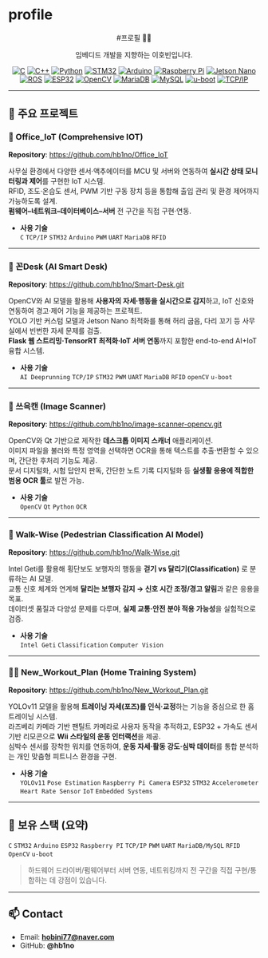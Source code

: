 # profile
<div align="center">

#프로필 👨‍💻

임베디드 개발을 지향하는 이호빈입니다.  

<!-- 주요 스택 (배지) -->
  
[![C](https://img.shields.io/badge/C-00599C?logo=c&logoColor=white)]()
[![C++](https://img.shields.io/badge/C++-00599C?logo=cplusplus&logoColor=white)]()
[![Python](https://img.shields.io/badge/Python-3776AB?logo=python&logoColor=white)]()
[![STM32](https://img.shields.io/badge/STM32-03234B?logo=stmicroelectronics&logoColor=white)]()
[![Arduino](https://img.shields.io/badge/Arduino-00979D?logo=arduino&logoColor=white)]()
[![Raspberry Pi](https://img.shields.io/badge/Raspberry%20Pi-A22846?logo=raspberrypi&logoColor=white)]()
[![Jetson Nano](https://img.shields.io/badge/Jetson%20Nano-76B900?logo=nvidia&logoColor=white)]()
[![ROS](https://img.shields.io/badge/ROS-22314E?logo=ros&logoColor=white)]()
[![ESP32](https://img.shields.io/badge/ESP32-000000?logo=espressif&logoColor=white)]()
[![OpenCV](https://img.shields.io/badge/OpenCV-5C3EE8?logo=opencv&logoColor=white)]()
[![MariaDB](https://img.shields.io/badge/MariaDB-003545?logo=mariadb&logoColor=white)]()
[![MySQL](https://img.shields.io/badge/MySQL-4479A1?logo=mysql&logoColor=white)]()
[![u-boot](https://img.shields.io/badge/u--boot-333?logo=gnu&logoColor=white)]()
[![TCP/IP](https://img.shields.io/badge/TCP%2FIP-333333?logo=internet-computer&logoColor=white)]()

</div>

---

## 📂 주요 프로젝트

### 🏢 Office_IoT (Comprehensive IOT)
**Repository**: https://github.com/hb1no/Office_IoT  

사무실 환경에서 다양한 센서·액추에이터를 MCU 및 서버와 연동하여 **실시간 상태 모니터링과 제어**를 구현한 IoT 시스템.  
RFID, 조도·온습도 센서, PWM 기반 구동 장치 등을 통합해 출입 관리 및 환경 제어까지 가능하도록 설계.  
**펌웨어–네트워크–데이터베이스–서버** 전 구간을 직접 구현·연동. 

- **사용 기술**  
  `C` `TCP/IP` `STM32` `Arduino` `PWM` `UART` `MariaDB` `RFID`

---

### 🤖 꼰Desk (AI Smart Desk)
**Repository**: https://github.com/hb1no/Smart-Desk.git

OpenCV와 AI 모델을 활용해 **사용자의 자세·행동을 실시간으로 감지**하고, IoT 신호와 연동하여 경고·제어 기능을 제공하는 프로젝트.  
YOLO 기반 커스텀 모델과 Jetson Nano 최적화를 통해 허리 굽음, 다리 꼬기 등 사무실에서 빈번한 자세 문제를 검출.  
**Flask 웹 스트리밍·TensorRT 최적화·IoT 서버 연동**까지 포함한 end-to-end AI+IoT 융합 시스템.  

- **사용 기술**  
  `AI Deeprunning` `TCP/IP` `STM32` `PWM` `UART` `MariaDB` `RFID` `openCV` `u-boot`

---

### 📄 쓰윽캔 (Image Scanner)
**Repository**: https://github.com/hb1no/image-scanner-opencv.git  

OpenCV와 Qt 기반으로 제작한 **데스크톱 이미지 스캐너** 애플리케이션.  
이미지 파일을 불러와 특정 영역을 선택하면 OCR을 통해 텍스트를 추출·변환할 수 있으며, 간단한 후처리 기능도 제공.  
문서 디지털화, 시험 답안지 판독, 간단한 노트 기록 디지털화 등 **실생활 응용에 적합한 범용 OCR 툴**로 발전 가능.

- **사용 기술**  
  `OpenCV` `Qt` `Python` `OCR`

---

### 🚦 Walk-Wise (Pedestrian Classification AI Model)
**Repository**: https://github.com/hb1no/Walk-Wise.git  

Intel Geti를 활용해 횡단보도 보행자의 행동을 **걷기 vs 달리기(Classification)** 로 분류하는 AI 모델.  
교통 신호 체계와 연계해 **달리는 보행자 감지 → 신호 시간 조정/경고 알림**과 같은 응용을 목표.  
데이터셋 품질과 다양성 문제를 다루며, **실제 교통·안전 분야 적용 가능성**을 실험적으로 검증.  

- **사용 기술**  
  `Intel Geti` `Classification` `Computer Vision`

---

### 🏋️‍♂️ New_Workout_Plan (Home Training System)
**Repository**: https://github.com/hb1no/New_Workout_Plan.git  

YOLOv11 모델을 활용해 **트레이닝 자세(포즈)를 인식·교정**하는 기능을 중심으로 한 홈 트레이닝 시스템.  
라즈베리 카메라 기반 팬틸트 카메라로 사용자 동작을 추적하고, ESP32 + 가속도 센서 기반 리모콘으로 **Wii 스타일의 운동 인터랙션**을 제공.  
심박수 센서를 장착한 워치를 연동하여, **운동 자세·활동 강도·심박 데이터**를 통합 분석하는 개인 맞춤형 피트니스 환경을 구현.  

- **사용 기술**  
  `YOLOv11` `Pose Estimation` `Raspberry Pi Camera` `ESP32` `STM32` `Accelerometer` `Heart Rate Sensor` `IoT` `Embedded Systems`

---

## 🧰 보유 스택 (요약)

`C` `STM32` `Arduino` `ESP32` `Raspberry PI` `TCP/IP` `PWM` `UART` `MariaDB/MySQL` `RFID` `OpenCV` `u-boot`

> 하드웨어 드라이버/펌웨어부터 서버 연동, 네트워킹까지 전 구간을 직접 구현/통합하는 데 강점이 있습니다.

---

## 📫 Contact
- Email: **hobini77@naver.com**
- GitHub: **@hb1no**

<div align="center">

</div>
